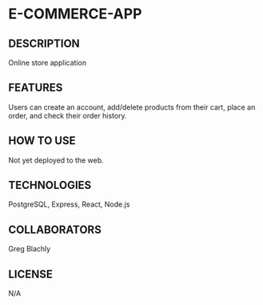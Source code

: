 # E-COMMERCE-APP

## DESCRIPTION
Online store application

## FEATURES
Users can create an account, add/delete products from their cart, place an order, and check their order history. 

## HOW TO USE
Not yet deployed to the web. 

## TECHNOLOGIES
PostgreSQL, Express, React, Node.js

## COLLABORATORS
Greg Blachly

## LICENSE
N/A